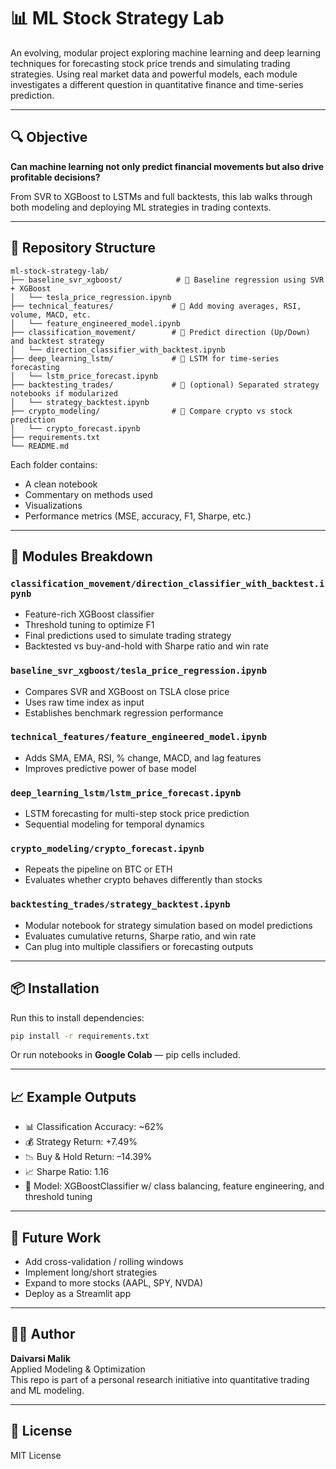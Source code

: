 # 📊 ML Stock Strategy Lab

An evolving, modular project exploring machine learning and deep learning techniques for forecasting stock price trends and simulating trading strategies. Using real market data and powerful models, each module investigates a different question in quantitative finance and time-series prediction.

---

## 🔍 Objective
**Can machine learning not only predict financial movements but also drive profitable decisions?**

From SVR to XGBoost to LSTMs and full backtests, this lab walks through both modeling and deploying ML strategies in trading contexts.

---

## 🧱 Repository Structure

```
ml-stock-strategy-lab/
├── baseline_svr_xgboost/            # 🔹 Baseline regression using SVR + XGBoost
│   └── tesla_price_regression.ipynb
├── technical_features/             # 🔹 Add moving averages, RSI, volume, MACD, etc.
│   └── feature_engineered_model.ipynb
├── classification_movement/        # 🔹 Predict direction (Up/Down) and backtest strategy
│   └── direction_classifier_with_backtest.ipynb
├── deep_learning_lstm/             # 🔹 LSTM for time-series forecasting
│   └── lstm_price_forecast.ipynb
├── backtesting_trades/             # 🔹 (optional) Separated strategy notebooks if modularized
│   └── strategy_backtest.ipynb
├── crypto_modeling/                # 🔹 Compare crypto vs stock prediction
│   └── crypto_forecast.ipynb
├── requirements.txt
└── README.md
```

Each folder contains:
- A clean notebook
- Commentary on methods used
- Visualizations
- Performance metrics (MSE, accuracy, F1, Sharpe, etc.)

---

## 📁 Modules Breakdown

### `classification_movement/direction_classifier_with_backtest.ipynb`
- Feature-rich XGBoost classifier
- Threshold tuning to optimize F1
- Final predictions used to simulate trading strategy
- Backtested vs buy-and-hold with Sharpe ratio and win rate

### `baseline_svr_xgboost/tesla_price_regression.ipynb`
- Compares SVR and XGBoost on TSLA close price
- Uses raw time index as input
- Establishes benchmark regression performance

### `technical_features/feature_engineered_model.ipynb`
- Adds SMA, EMA, RSI, % change, MACD, and lag features
- Improves predictive power of base model

### `deep_learning_lstm/lstm_price_forecast.ipynb`
- LSTM forecasting for multi-step stock price prediction
- Sequential modeling for temporal dynamics

### `crypto_modeling/crypto_forecast.ipynb`
- Repeats the pipeline on BTC or ETH
- Evaluates whether crypto behaves differently than stocks

### `backtesting_trades/strategy_backtest.ipynb`
- Modular notebook for strategy simulation based on model predictions
- Evaluates cumulative returns, Sharpe ratio, and win rate
- Can plug into multiple classifiers or forecasting outputs

---

## 📦 Installation

Run this to install dependencies:
```bash
pip install -r requirements.txt
```

Or run notebooks in **Google Colab** — pip cells included.

---

## 📈 Example Outputs
- 📊 Classification Accuracy: ~62%
- 💰 Strategy Return: +7.49%
- 📉 Buy & Hold Return: –14.39%
- 📈 Sharpe Ratio: 1.16
- 🧠 Model: XGBoostClassifier w/ class balancing, feature engineering, and threshold tuning

---

## 🚀 Future Work
- Add cross-validation / rolling windows
- Implement long/short strategies
- Expand to more stocks (AAPL, SPY, NVDA)
- Deploy as a Streamlit app

---

## 🙋‍♂️ Author
**Daivarsi Malik**  
Applied Modeling & Optimization  
This repo is part of a personal research initiative into quantitative trading and ML modeling.

---

## 📜 License
MIT License
